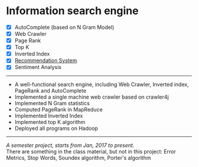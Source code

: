 # Information search engine

- [x] AutoComplete (based on N Gram Model)
- [x] Web Crawler
- [x] Page Rank
- [x] Top K
- [x] Inverted Index
- [x] [Recommendation System](https://github.com/ZhangShiqiu1993/recommender_system)
- [x] Sentiment Analysis

---
*	A well-functional search engine, including Web Crawler, Inverted index, PageRank and AutoComplete
*	Implemented a single machine web crawler based on crawler4j
* Implemented N Gram statistics
* Computed PageRank in MapReduce
* Implemented Inverted Index
* Implemented top K algorithm
* Deployed all programs on Hadoop


---
*A semester project, starts from Jan, 2017 to present.*<br/>
There are something in the class material, but not in this project: Error Metrics, Stop Words, Soundex algorithm, Porter's algorithm
